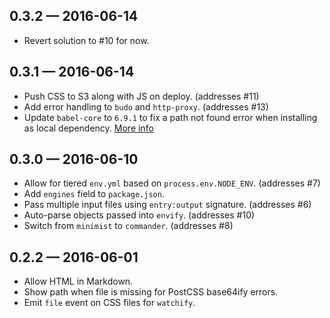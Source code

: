 
## 0.3.2 — 2016-06-14

* Revert solution to #10 for now.

## 0.3.1 — 2016-06-14

* Push CSS to S3 along with JS on deploy. (addresses #11)
* Add error handling to `budo` and `http-proxy`. (addresses #13)
* Update `babel-core` to `6.9.1` to fix a path not found error when installing as local dependency. [More info](https://github.com/mapbox/docbox/issues/13)

## 0.3.0 — 2016-06-10

* Allow for tiered `env.yml` based on `process.env.NODE_ENV`. (addresses #7)
* Add `engines` field to `package.json`.
* Pass multiple input files using `entry:output` signature. (addresses #6)
* Auto-parse objects passed into `envify`. (addresses #10)  
* Switch from `minimist` to `commander`. (addresses #8)

## 0.2.2 — 2016-06-01

* Allow HTML in Markdown.
* Show path when file is missing for PostCSS base64ify errors.
* Emit `file` event on CSS files for `watchify`.
